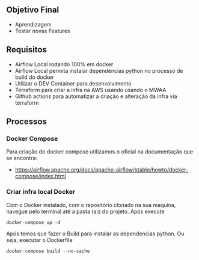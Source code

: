 ## Objetivo Final
- Aprendizagem
- Testar novas Features

## Requisitos
- Airflow Local rodando 100% em docker
- Airflow Local permita instalar dependências python no processo de build do docker
- Utilizar o DEV Container para desenvolvimento
- Terraform para criar a infra na AWS usando usando o MWAA
- Github actions para automatizar a criação e alteração da infra via terraform

## Processos
### Docker Compose
Para criação do docker compose utilizamos o oficial na documentação que se encontra:
- https://airflow.apache.org/docs/apache-airflow/stable/howto/docker-compose/index.html

### Criar infra local Docker
Com o Docker instalado, com o repositório clonado na sua maquina, navegue pelo terminal até a pasta raiz do projeto.
Após execute

`docker-compose up -d`

Após temos que fazer o Build para instalar as dependencias python. Ou seja, executar o Dockerfile

`docker-compose build --no-cache`
